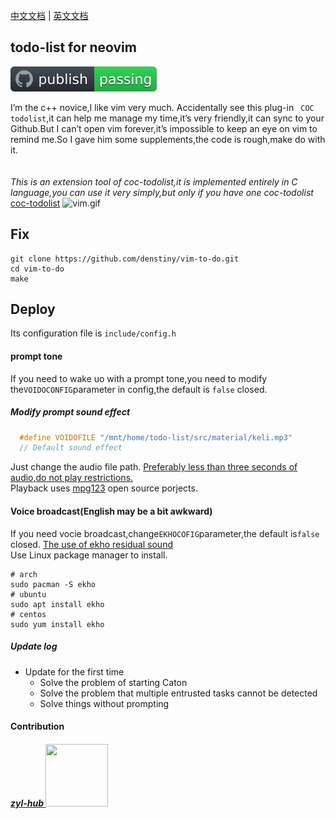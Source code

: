 [中文文档](https://github.com/denstiny/vim-to-do/blob/main/README.md) | [英文文档]()  

## todo-list for neovim
![github.svg](../material/badge.svg)  

I’m the c++ novice,I like vim very much. Accidentally see this plug-in ` COC todolist`,it can help me manage my time,it’s very friendly,it can sync to your Github.But I can’t open vim forever,it’s impossible to keep an eye on vim to remind me.So I gave him some supplements,the code is rough,make do with it.
<BR>
<br>
<BR>
<i> This is an extension tool of coc-todolist,it is implemented entirely in C language,you can use it very simply,but only if you have one coc-todolist</i>
[coc-todolist](https://github.com/voldikss/coc-todolist)
![vim.gif](https://i.loli.net/2021/01/22/5ItjEyLrk6AUQ3J.gif)
##  Fix 
```shell
git clone https://github.com/denstiny/vim-to-do.git 
cd vim-to-do
make
```
## Deploy
Its configuration file is `include/config.h`    
#### prompt tone
If you need to wake uo with a prompt tone,you need to modify the`VOIDOCONFIG`parameter in config,the default is `false`  closed.
##### Modify prompt sound effect
```c
  #define VOIDOFILE "/mnt/home/todo-list/src/material/keli.mp3"
  // Default sound effect
```
Just change the audio file path. <u>Preferably less than three seconds of audio,do not play restrictions.</u>  
Playback uses [mpg123](https://github.com/dreamerc/mpg123) open source porjects.
#### Voice broadcast(English may be a bit awkward)
If you need vocie broadcast,change`EKHOCOFIG`parameter,the default is`false` closed.
<u>The use of [ekho](https://github.com/hgneng/ekho.git) residual sound</u>  
Use Linux package manager to install.
```shell
# arch
sudo pacman -S ekho
# ubuntu
sudo apt install ekho
# centos 
sudo yum install ekho
```
#####  Update log
* Update for the first time
	* Solve the problem of starting Caton  
	* Solve the problem that multiple entrusted tasks cannot be detected
	* Solve things without prompting
#### Contribution
##### <a href="https://github.com/zyl-hub"> zyl-hub <span>  <img border="0" src="https://avatars.githubusercontent.com/u/54789212?s=400&v=4" height="100" width="100" />
</a>


